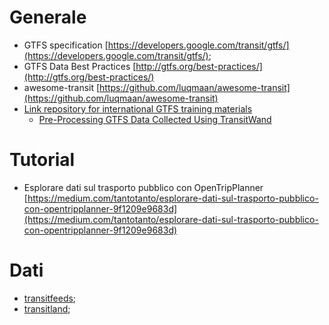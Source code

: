 # Generale

* GTFS specification [https://developers.google.com/transit/gtfs/](https://developers.google.com/transit/gtfs/);
* GTFS Data Best Practices [http://gtfs.org/best-practices/](http://gtfs.org/best-practices/)
* awesome-transit [https://github.com/luqmaan/awesome-transit](https://github.com/luqmaan/awesome-transit)
* [Link repository for international GTFS training materials](https://github.com/WorldBank-Transport/GTFS-Training-Materials/wiki/Link-repository-for-international-GTFS-training-materials)
  - [Pre-Processing GTFS Data Collected Using TransitWand](https://drive.google.com/file/d/0B5Ot4FPs1rW6NDh2OEEzUEVfYTA/edit?usp=sharing)

# Tutorial

- Esplorare dati sul trasporto pubblico con OpenTripPlanner [https://medium.com/tantotanto/esplorare-dati-sul-trasporto-pubblico-con-opentripplanner-9f1209e9683d](https://medium.com/tantotanto/esplorare-dati-sul-trasporto-pubblico-con-opentripplanner-9f1209e9683d)

# Dati

* [transitfeeds](https://transitfeeds.com/l/78-italy);
* [transitland](https://transit.land/feed-registry/);
